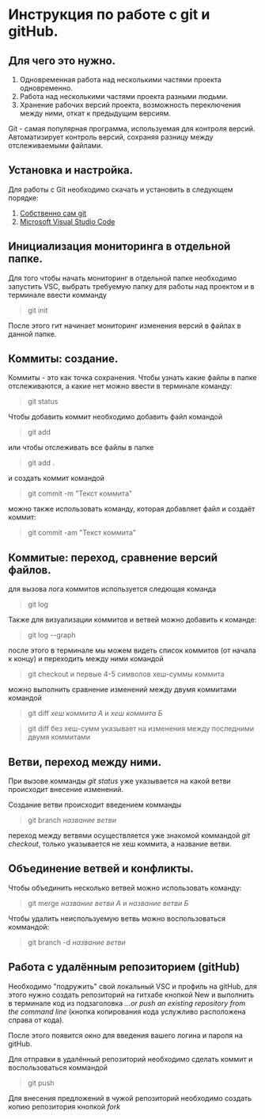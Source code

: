 # Инструкция по работе с git и gitHub.

## Для чего это нужно.

1. Одновременная работа над несколькими частями проекта одновременно.
2. Работа над несколькими частями проекта разными людьми.
3. Хранение рабочих версий проекта, возможность переключения между ними, откат к предыдущим версиям.

Git - самая популярная программа, используемая для контроля версий. Автоматизирует контроль версий, сохраняя разницу между отслеживаемыми файлами.

## Установка и настройка.

Для работы с Git необходимо скачать и установить в следующем порядке:

1. [Cобственно сам git](https://git-scm.com/book/ru/v2/%D0%92%D0%B2%D0%B5%D0%B4%D0%B5%D0%BD%D0%B8%D0%B5-%D0%A3%D1%81%D1%82%D0%B0%D0%BD%D0%BE%D0%B2%D0%BA%D0%B0-Git)
2. [Microsoft Visual Studio Code](https://code.visualstudio.com/)

## Инициализация мониторинга в отдельной папке.

Для того чтобы начать мониторинг в отдельной папке необходимо запустить VSC, выбрать требуемую папку для работы над проектом и в терминале ввести комманду 
> git init

После этого гит начинает мониторинг изменения версий в файлах в данной папке. 

## Коммиты: создание.

Коммиты - это как точка сохранения. Чтобы узнать какие файлы в папке отслеживаются, а какие нет можно ввести в терминале команду:

>git status

Чтобы добавить коммит необходимо добавить файл командой

> git add

или чтобы отслеживать все файлы в папке

> git add .

и создать коммит командой

> git commit -m "Текст коммита"

можно также использовать команду, которая добавляет файл и создаёт коммит:

> git commit -am "Текст коммита"

## Коммитые: переход, сравнение версий файлов.

для вызова лога коммитов используется следющая команда

> git log

Также для визуализации коммитов и ветвей можно добавить к команде:

> git log --graph

после этого в терминале мы можем видеть список коммитов (от начала к концу) и переходить между ними командой

> git checkout и первые 4-5 символов хеш-суммы коммита

можно выполнить сравнение изменений между двумя коммитами командой

> git diff _хеш коммита А_ и _хеш коммита Б_

> git diff без хеш-сумм указывает на изменения между последними двумя коммитами

## Ветви, переход между ними.

При вызове комманды _git status_ уже указывается на какой ветви происходит внесение изменений.

Создание ветви происходит введением комманды

> git branch _название ветви_

переход между ветвями осуществляется уже знакомой коммандой _git checkout_, только указывается не хеш коммита, а название ветви.

## Объединение ветвей и конфликты.

Чтобы объединить несколько ветвей можно использовать команду:

> git merge _название ветви А_ и _название ветви Б_

Чтобы удалить неиспользуемую ветвь можно воспользоваться коммандой:

> git branch -d _название ветви_

## Работа с удалённым репозиторием (gitHub)

Необходимо "подружить" свой локальный VSC и профиль на gitHub, для этого нужно создать репозиторий на гитхабе кнопкой New и выполнить в терминале код из подзаголовка _…or push an existing repository from the command line_ (кнопка копирования кода услужливо расположена справа от кода).

После этого появится окно для введения вашего логина и пароля на gitHub.

Для отправки в удалённый репозиторий необходимо сделать коммит и воспользоваться коммандой 
>git push

Для внесения предложений в чужой репозиторий необходимо создать копию репозитория кнопкой *fork*